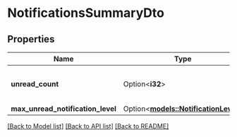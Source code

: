 # NotificationsSummaryDto

## Properties

Name | Type | Description | Notes
------------ | ------------- | ------------- | -------------
**unread_count** | Option<**i32**> | Gets or sets the number of unread notifications. | [optional]
**max_unread_notification_level** | Option<[**models::NotificationLevel**](NotificationLevel.md)> |  | [optional]

[[Back to Model list]](../README.md#documentation-for-models) [[Back to API list]](../README.md#documentation-for-api-endpoints) [[Back to README]](../README.md)


